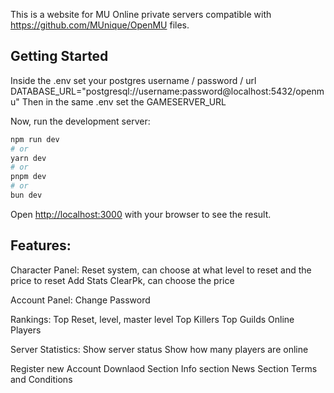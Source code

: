 This is a website for MU Online private servers compatible with https://github.com/MUnique/OpenMU files.


## Getting Started

Inside the .env set your postgres username / password / url
DATABASE_URL="postgresql://username:password@localhost:5432/openmu"
Then in the same .env set the GAMESERVER_URL

Now, run the development server:

```bash
npm run dev
# or
yarn dev
# or
pnpm dev
# or
bun dev
```

Open [http://localhost:3000](http://localhost:3000) with your browser to see the result.

## Features:

Character Panel:
    Reset system, can choose at what level to reset and the price to reset
    Add Stats
    ClearPk, can choose the price

Account Panel:
    Change Password

Rankings:
    Top Reset, level, master level
    Top Killers
    Top Guilds
    Online Players

Server Statistics:
    Show server status
    Show how many players are online

Register new Account
Downlaod Section
Info section
News Section
Terms and Conditions




